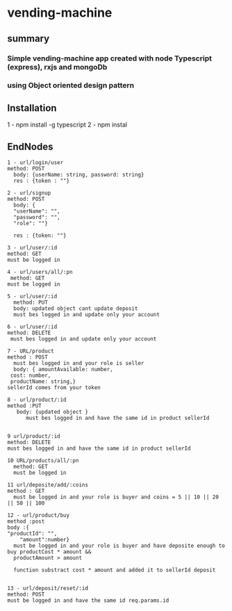 # vending-machine
## summary


### Simple vending-machine app created with node Typescript (express), rxjs and mongoDb
### using Object oriented design pattern



## Installation
1 - npm install -g typescript
2 - npm instal

## EndNodes
```
1 - url/login/user
method: POST
  body: {userName: string, password: string}
  res : {token : ""}
```
```
2 - url/signup
method: POST
  body: {
  "userName": "",
  "password": "",
  "role": ""}
  
  res : {token: ""}
 ```
 ```
 3 - url/user/:id
 method: GET
 must be logged in
 ```
 ```
 4 - url/users/all/:pn
  method: GET
 must be logged in

 ```
 ```
 5 - url/user/:id
   method: PUT
   body: updated object cant update deposit
   must bes logged in and update only your account
 ```
 
 ```
 6 - url/user/:id
 method: DELETE
  must bes logged in and update only your account

 ```
 
 ```
 7 - URL/product
 method : POST
   must bes logged in and your role is seller
   body: { amountAvailable: number,
  cost: number,
  productName: string,}
sellerId comes from your token

 ```
 
 ```
 8 - url/product/:id
 method :PUT
    body: {updated object }
       must bes logged in and have the same id in product sellerId


 ```
```
9 url/product/:id
method: DELETE
must bes logged in and have the same id in product sellerId
```

```
10 URL/products/all/:pn
  method: GET
  must be logged in
```

```
11 url/deposite/add/:coins
method : GET
  must be logged in and your role is buyer and coins = 5 || 10 || 20 || 50 || 100
```
```
12 - url/product/buy
method :post
body :{ 
"productId": "",
    "amount":number}
  must be logged in and your role is buyer and have deposite enough to  buy productCost * amount && 
  productAmount > amount
  
  function substract cost * amount and added it to sellerId deposit
  
```

```
13 - url/deposit/reset/:id
method: POST
must be logged in and have the same id req.params.id

```
